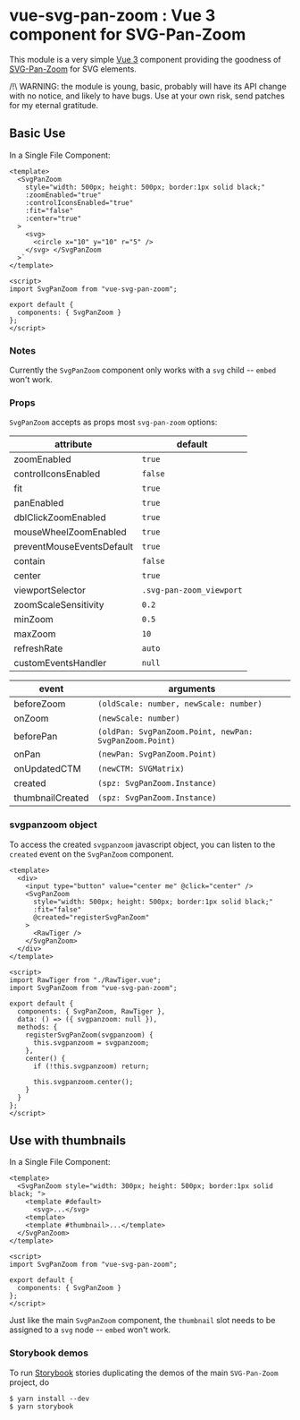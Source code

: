# vue-svg-pan-zoom : Vue 3 component for SVG-Pan-Zoom

This module is a very simple [Vue 3](https://vuejs.org/) component providing the
goodness of [SVG-Pan-Zoom](https://github.com/ariutta/svg-pan-zoom) for SVG elements.

/!\ WARNING: the module is young, basic, probably will have its
API change with no notice, and likely to have
bugs. Use at your own risk, send patches for my eternal gratitude.

## Basic Use

In a Single File Component:

```vue
<template>
  <SvgPanZoom
    style="width: 500px; height: 500px; border:1px solid black;"
    :zoomEnabled="true"
    :controlIconsEnabled="true"
    :fit="false"
    :center="true"
  >
    <svg>
      <circle x="10" y="10" r="5" />
    </svg> </SvgPanZoom
  >`
</template>

<script>
import SvgPanZoom from "vue-svg-pan-zoom";

export default {
  components: { SvgPanZoom }
};
</script>
```

### Notes

Currently the `SvgPanZoom` component only works with a `svg` child -- `embed` won't work.

### Props

`SvgPanZoom` accepts as props most `svg-pan-zoom` options:

| attribute                 | default                  |
| ------------------------- | ------------------------ |
| zoomEnabled               | `true`                   |
| controlIconsEnabled       | `false`                  |
| fit                       | `true`                   |
| panEnabled                | `true`                   |
| dblClickZoomEnabled       | `true`                   |
| mouseWheelZoomEnabled     | `true`                   |
| preventMouseEventsDefault | `true`                   |
| contain                   | `false`                  |
| center                    | `true`                   |
| viewportSelector          | `.svg-pan-zoom_viewport` |
| zoomScaleSensitivity      | `0.2`                    |
| minZoom                   | `0.5`                    |
| maxZoom                   | `10`                     |
| refreshRate               | `auto`                   |
| customEventsHandler       | `null`                   |

| event                     | arguments                                                  |
| ------------------------- | ---------------------------------------------------------- |
| beforeZoom                | `(oldScale: number, newScale: number)`                     |
| onZoom                    | `(newScale: number)`                                       |
| beforePan                 | `(oldPan: SvgPanZoom.Point, newPan: SvgPanZoom.Point)`     |
| onPan                     | `(newPan: SvgPanZoom.Point)`                               |
| onUpdatedCTM              | `(newCTM: SVGMatrix)`                                      |
| created                   | `(spz: SvgPanZoom.Instance)`                               |
| thumbnailCreated          | `(spz: SvgPanZoom.Instance)`                               |

### svgpanzoom object

To access the created `svgpanzoom` javascript object, you can
listen to the `created` event on the `SvgPanZoom` component.

```vue
<template>
  <div>
    <input type="button" value="center me" @click="center" />
    <SvgPanZoom
      style="width: 500px; height: 500px; border:1px solid black;"
      :fit="false"
      @created="registerSvgPanZoom"
    >
      <RawTiger />
    </SvgPanZoom>
  </div>
</template>

<script>
import RawTiger from "./RawTiger.vue";
import SvgPanZoom from "vue-svg-pan-zoom";

export default {
  components: { SvgPanZoom, RawTiger },
  data: () => ({ svgpanzoom: null }),
  methods: {
    registerSvgPanZoom(svgpanzoom) {
      this.svgpanzoom = svgpanzoom;
    },
    center() {
      if (!this.svgpanzoom) return;

      this.svgpanzoom.center();
    }
  }
};
</script>
```

## Use with thumbnails

In a Single File Component:

```vue
<template>
  <SvgPanZoom style="width: 300px; height: 500px; border:1px solid black; ">
    <template #default>
      <svg>...</svg>
    <template>
    <template #thumbnail>...</template>
  </SvgPanZoom>
</template>

<script>
import SvgPanZoom from "vue-svg-pan-zoom";

export default {
  components: { SvgPanZoom }
};
</script>
```

Just like the main `SvgPanZoom` component, the `thumbnail` slot needs to
be assigned to a `svg` node -- `embed` won't work.

### Storybook demos

To run [Storybook](https://github.com/storybooks/storybook) stories duplicating the demos of
the main `SVG-Pan-Zoom` project, do

```fish
$ yarn install --dev
$ yarn storybook
```
